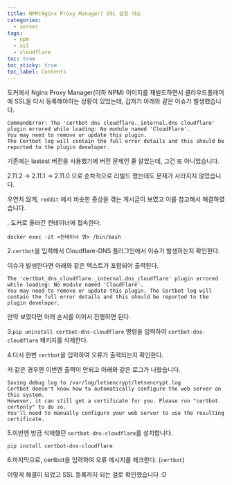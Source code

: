 ```yaml
---
title: NPM(Nginx Proxy Manager) SSL 설정 이슈
categories:
  - server
tags:
  - npm
  - ssl
  - cloudflare
toc: true
toc_sticky: true
toc_label: Contents
---
```



도커에서 Nginx Proxy Manager(이하 NPM) 이미지를 재빌드하면서 클라우드플레어에 SSL을 다시 등록해야하는 상황이 있었는데, 갑자기 아래와 같은 이슈가 발생했습니다.

```
CommandError: The 'certbot dns cloudflare._internal.dns cloudflare' plugin errored while loading: No module named 'CloudFlare'. 
You may need to remove or update this plugin. 
The Certbot log will contain the full error details and this should be reported to the plugin developer.
```


기존에는 lastest 버전을 사용했기에 버전 문제인 줄 알았는데, 그건 또 아니었습니다.

2.11.2 → 2.11.1 → 2.11.0 으로 순차적으로 리빌드 했는데도 문제가 사라지지 않았습니다.

우연치 않게, `reddit` 에서 비슷한 증상을 겪는 게시글이 보였고 이를 참고해서 해결하였습니다.

. 도커로 올라간 컨테이너에 접속한다.

`docker exec -it <컨테이너 명> /bin/bash`  

2.`certbot`을 입력해서 Cloudflare-DNS 플러그인에서 이슈가 발생하는지 확인한다.

이슈가 발생한다면 아래와 같은 텍스트가 포함되어 출력된다.

```
The 'certbot_dns_cloudflare._internal.dns_cloudflare' plugin errored while loading: No module named 'CloudFlare'. 
You may need to remove or update this plugin. The Certbot log will contain the full error details and this should be reported to the plugin developer.
```

만약 보였다면 아래 순서를 이어서 진행하면 된다.  


3.`pip uninstall certbot-dns-cloudflare` 명령을 입력하여 `certbot-dns-cloudflare` 패키지를 삭제한다.  


4.다시 한번 `certbot`을 입력하여 오류가 출력되는지 확인한다.

저 같은 경우엔 이번엔 출력이 안되고 아래와 같은 로그가 나왔습니다.

```
Saving debug log to /var/log/letsencrypt/letsencrypt.log
Certbot doesn't know how to automatically configure the web server on this system. 
However, it can still get a certificate for you. Please run "certbot certonly" to do so. 
You'll need to manually configure your web server to use the resulting certificate.
```  

5.이번엔 방금 삭제했던 `certbot-dns-cloudflare`를 설치합니다.

`pip install certbot-dns-cloudflare`  

6.마지막으로, certbot을 입력하여 오류 메시지를 체크한다. (`certbot`)  

이렇게 해결이 되었고 SSL 등록까지 되는 걸로 확인했습니다 :D

